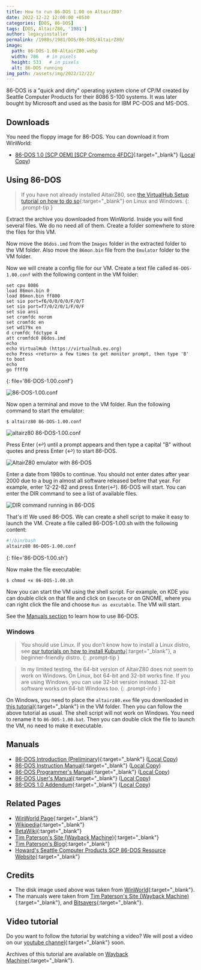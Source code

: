 ```yaml
---
title: How to run 86-DOS 1.00 on AltairZ80?
date: 2022-12-22 12:00:00 +0530
categories: [DOS, 86-DOS]
tags: [DOS, AltairZ80, '1981']
author: legacyinstaller
permalink: /1980s/1981/DOS/86-DOS/AltairZ80/
image:
  path: 86-DOS-1.00-AltairZ80.webp
  width: 786   # in pixels
  height: 533   # in pixels
  alt: 86-DOS running
img_path: /assets/img/2022/12/22/
---
```


86-DOS is a "quick and dirty" operating system clone of CP/M created by Seattle Computer Products for their 8086 S-100 systems. It was later bought by Microsoft and used as the basis for IBM PC-DOS and MS-DOS.

## Downloads

You need the floppy image for 86-DOS. You can download it from WinWorld:

- [86-DOS 1.0 [SCP OEM] [SCP Cromemco 4FDC]](https://winworldpc.com/download/354a6299-2ade-11e8-a4ce-fa163e9022f0){:target="_blank"} ([Local Copy](https://link.storjshare.io/jvl4jik7qrpccq6v5r3t4yrgdagq/virtualhub%2F1980s%2F1981%2FOS%2FDOS%2F86-DOS%2F1.00%2FAltairZ80%2F86-DOS%201.0%20%5BSCP%20OEM%5D%20%5BSCP%20Cromemco%204FDC%5D%20(4-30-1981)%20(8%20inch%20SSSD).7z?download=true))

## Using 86-DOS

> If you have not already installed AltairZ80, see [the VirtualHub Setup tutorial on how to do so](https://setup.virtualhub.eu.org/altair-z80/){:target="_blank"} on Linux and Windows.
{: .prompt-tip }

Extract the archive you downloaded from WinWorld. Inside you will find several files. We do no need all of them. Create a folder somewhere to store the files for this VM.

Now move the `86dos.imd` from the `Images` folder in the extracted folder to the VM folder. Also move the `86mon.bin` file from the `Emulator` folder to the VM folder.

Now we will create a config file for our VM. Create a text file called `86-DOS-1.00.conf` with the following content in the VM folder:

```
set cpu 8086
load 86mon.bin 0
load 86mon.bin ff800
set sio port=f6/0/0/0/0/F/0/T
set sio port=f7/0/2/0/1/F/0/F
set sio ansi
set cromfdc norom
set cromfdc en
set wd179x en
d cromfdc fdctype 4
att cromfdc0 86dos.imd
echo
echo VirtualHub (https://virtualhub.eu.org)
echo Press <return> a few times to get monitor prompt, then type 'B' to boot
echo
go ffff0
```
{: file='86-DOS-1.00.conf'}

![86-DOS-1.00.conf](86-DOS-1.00-AltairZ80-1.webp)

Now open a terminal and move to the VM folder. Run the following command to start the emulator:

```terminal
$ altairz80 86-DOS-1.00.conf
```

![altairz80 86-DOS-1.00.conf](86-DOS-1.00-AltairZ80-2.webp)

Press Enter (↩) until a prompt appears and then type a capital "B" without quotes and press Enter (↩) to start 86-DOS.

![AltairZ80 emulator with 86-DOS](86-DOS-1.00-AltairZ80-3.webp)

Enter a date from 1980s to continue. You should not enter dates after year 2000 due to a bug in almost all software released before that year. For example, enter 12-22-82 and press Enter(↩). 86-DOS will start. You can enter the DIR command to see a list of available files.

![DIR command running in 86-DOS](86-DOS-1.00-AltairZ80-4.webp)

That's it! We used 86-DOS. We can create a shell script to make it easy to launch the VM. Create a file called 86-DOS-1.00.sh with the following content:

```bash
#!/bin/bash
altairz80 86-DOS-1.00.conf
```
{: file='86-DOS-1.00.sh'}

Now make the file executable:

```terminal
$ chmod +x 86-DOS-1.00.sh
```

Now you can start the VM using the shell script. For example, on KDE you can double click on that file and click on `Execute` or on GNOME, where you can right click the file and choose `Run as excutable`. The VM will start.

See the [Manuals section](#manuals) to learn how to use 86-DOS.

### Windows

> You should use Linux. If you don’t know how to install a Linux distro, see [our tutorials on how to install Kubuntu](https://setup.virtualhub.eu.org/categories/os/){:target="_blank"}, a beginner-friendly distro.
{: .prompt-tip }

> In my limited testing, the 64-bit version of AltairZ80 does not seem to work on Windows. On Linux, bot 64-bit and 32-bit works fine. If you are using Windows, you can use 32-bit version instead. 32-bit software works on 64-bit Windows too.
{: .prompt-info }

On Windows, you need to place the `altairz80.exe` file you downloaded in [this tutorial](https://setup.virtualhub.eu.org/altair-z80/#windows){:target="_blank"} in the VM folder. Then you can follow the above tutorial as usual. The shell script will not work on Windows. You need to rename it to `86-DOS-1.00.bat`. Then you can double click the file to launch the VM, no need to make it executable.

## Manuals

- [86-DOS Introduction (Preliminary)](https://www.bitsavers.org/pdf/seattleComputer/SCP_86-DOS_Preliminary.pdf){:target="_blank"} ([Local Copy](https://link.storjshare.io/jxlpd3kfelleqfpqzmtslshxvdsq/virtualhub%2F1980s%2F1981%2FOS%2FDOS%2F86-DOS%2F1.00%2FManuals%2FSCP_86-DOS_Preliminary.pdf?download=true))
- [86-DOS Instruction Manual](https://web.archive.org/web/20200110094102/http://www.patersontech.com/dos/docs/86_Dos_inst.pdf){:target="_blank"} ([Local Copy](https://link.storjshare.io/jvstvym4yihgxkioxarwtee5fo2q/virtualhub%2F1980s%2F1981%2FOS%2FDOS%2F86-DOS%2F1.00%2FManuals%2F86_Dos_inst.pdf?download=true))
- [86-DOS Programmer's Manual](https://bitsavers.org/pdf/seattleComputer/86-DOS_0.3_Programmers_Manual_1980.pdf){:target="_blank"} ([Local Copy](https://link.storjshare.io/ju7o7njxl7bqzlzninw55gmmbkva/virtualhub%2F1980s%2F1981%2FOS%2FDOS%2F86-DOS%2F1.00%2FManuals%2F86_dos_prog.pdf?download=true))
- [86-DOS User's Manual](https://bitsavers.org/pdf/seattleComputer/86-DOS_0.3_Users_Manual_1980.pdf){:target="_blank"} ([Local Copy](https://link.storjshare.io/jvaz7wxw4lpspwcphdywk6wybtoq/virtualhub%2F1980s%2F1981%2FOS%2FDOS%2F86-DOS%2F1.00%2FManuals%2F86_Dos_usr_03.pdf?download=true))
- [86-DOS 1.0 Addendum](https://bitsavers.org/pdf/seattleComputer/86-DOS_1.0_Addendum.pdf){:target="_blank"} ([Local Copy](https://link.storjshare.io/jvwxsxv6f5cws3pegxtezgp6bd6a/virtualhub%2F1980s%2F1981%2FOS%2FDOS%2F86-DOS%2F1.00%2FManuals%2F86-DOS_1.0_Addendum.pdf?download=true))

## Related Pages

- [WinWorld Page](https://winworldpc.com/product/86-dos/100){:target="_blank"}
- [Wikipedia](https://en.wikipedia.org/wiki/86-DOS){:target="_blank"}
- [BetaWiki](https://betawiki.net/wiki/86-DOS){:target="_blank"}
- [Tim Paterson's Site (Wayback Machine)](https://web.archive.org/web/20200102191543/http://www.patersontech.com/dos/origins-of-dos.aspx){:target="_blank"}
- [Tim Paterson's Blog](https://dosmandrivel.blogspot.com/){:target="_blank"}
- [Howard's Seattle Computer Products SCP 86-DOS Resource Website](https://web.archive.org/web/20140308115349/http://www.86dos.org/){:target="_blank"}

## Credits

- The disk image used above was taken from [WinWorld](https://winworldpc.com/){:target="_blank"}.
- The manuals were taken from [Tim Paterson's Site (Wayback Machine)](https://web.archive.org/web/20200102191543/http://www.patersontech.com/dos/origins-of-dos.aspx){:target="_blank"}, and [Bitsavers](https://www.bitsavers.org){:target="_blank"}.

## Video tutorial

Do you want to follow the tutorial by watching a video? We will post a video on our [youtube channel](https://www.youtube.com/@virtua1hub){:target="_blank"} soon.

Archives of this tutorial are available on [Wayback Machine](https://web.archive.org/web/*/https://virtualhub.eu.org/1980s/1981/DOS/86-DOS/AltairZ80){:target="_blank"}.
